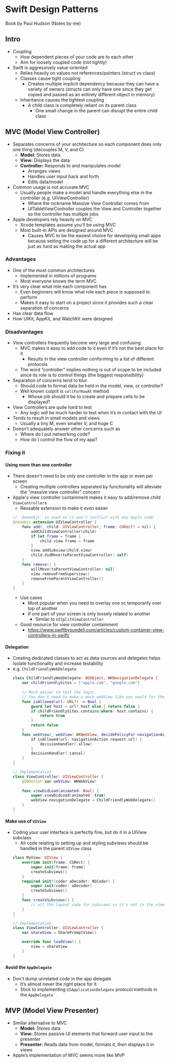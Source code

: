 # Swift Design Patterns
Book by Paul Hudson
(Notes by me)

## Intro
* Coupling
    * How dependent pieces of your code are to each other
    * Aim for loosely coupled code (not tightly)
* Swift is aggressively value-oriented
    * Relies heavily on values not references/pointers (struct vs class)
    * Classes cause tight coupling
        * Creates multiple implicit dependency because they can have a variety of owners (structs can only have one since they get copied and passed as an entirely different object in memory)
    * Inheritance causes the tightest coupling
        * A child class is completely reliant on its parent class
            * One small change in the parent can disrupt the entire child class

## MVC (Model View Controller)
* Separates concerns of your architecture so each component does only one thing (decouples M, V, and C)
    * **Model:** Stores data
    * **View:** Displays the data
    * **Controller:** Responds to and manipulates model
        * Arranges views
        * Handles user input back and forth
        * Edits data/model
* Common usage is not accurate MVC
    * Usually people make a model and handle everything else in the controller (e.g. UIViewController)
        * Where the nickname Massive View Controller comes from
        * UITableViewController couples the View and Controller together so the controller has multiple jobs
* Apple developers rely heavily on MVC
    * Xcode templates assume you’ll be using MVC
    * Most built-in APIs are designed around MVC
        * Causes MVC to be the easiest choice for developing small apps because setting the code up for a different architecture will be just as hard as making the actual app

### Advantages
* One of the most common architectures
    * Implemented in millions of programs
    * Most everyone knows the term MVC
* It’s very clear what role each component has
    * Even beginners will know what role each piece is supposed to perform
    * Makes it easy to start on a project since it provides such a clear separation of concerns
* Has clear data flow
* How UIKit, AppKit, and WatchKit were designed

### Disadvantages
* View controllers frequently become very large and confusing
    * MVC makes it easy to add code to it even if it’s not the best place for it
        * Results in the view controller conforming to a list of different protocols
    * The word “controller” implies nothing is out of scope to be included since its role is to control things (the biggest responsibility)
* Separation of concerns tend to blur
    * Should code to format data be held in the model, view, or controller?
    * Well known culprit is `cellForRowAt` method
        * Whose job should it be to create and prepare cells to be displayed?
* View Controllers are quite hard to test
    * Any logic will be much harder to test when it’s in contact with the UI
* Tends to result in small models and views
    * Usually a tiny M, even smaller V, and huge C
* Doesn’t adequately answer other concerns such as
    * Where do I put networking code?
    * How do I control the flow of my app?

### Fixing it
#### Using more than one controller
* There doesn't need to be only one controller in the app or even per screen
   * Creating multiple controllers separated by functionality will alleviate the "massive view controller" concern
* Apple's view controller containment makes it easy to add/remove child `ViewController`s
    * Reusable extension to make it even easier
    ```swift
    // `@nonobjc` is used so it won't conflict with any Apple code
    @nonobjc extension UIViewController {
        func add(_ child: UIViewController, frame: CGRect? = nil) {
            addChildViewController(child)
            if let frame = frame {
                child.view.frame = frame
            }
            view.addSubview(child.view)
            child.didMove(toParentViewController: self)
        }
        func remove() {
            willMove(toParentViewController: nil)
            view.removeFromSuperview()
            removeFromParentViewController()
        }
    }
    ```
    * Use cases
        *  Most popular when you need to overlay one vc temporarily over top of another
        * If one part of your screen is only loosely related to another
            * Similar to `UISplitViewController`
    * Good resource for view controller containment
        * https://www.swiftbysundell.com/articles/custom-container-view-controllers-in-swift/
#### Delegation
* Creating dedicated classes to act as data sources and delegates helps isolate functionality and increase testability
* e.g. `ChildFriendlyWebDelegate`
    ```swift
    class ChildFriendlyWebDelegate: NSObject, WKNavigationDelegate {
        var childFriendlySites = ["apple.com", "google.com"]
        
        // Much easier to test the logic
        // You don't need to make a mock webView like you would for the method below
        func isAllowed(url: URL?) -> Bool {
            guard let host = url?.host else { return false }
            if childFriendlySites.contains(where: host.contains) {
                return true
            }
            return false
        }
        func webView(_ webView: WKWebView, decidePolicyFor navigationAction: WKNavigationAction, decisionHandler: @escaping (WKNavigationActionPolicy) -> Void) {
            if isAllowed(url: navigationAction.request.url) {
                decisionHandler(.allow)
            }
            decisionHandler(.cancel)
        }
    }
    
    // Implementation
    class ViewController: UIViewController {
        @IBOutlet var webView: WKWebView!
        
        func viewDidLoad(animated: Bool) {
            super.viewDidLoad(animated: true)
            webView.navigationDelegate = ChildFriendlyWebDelegate()
        }
    }
    ```

#### Make use of `UIView`
* Coding your user interface is perfectly fine, but do it in a UIView subclass
    * All code relating to setting up and styling subviews should be handled in the parent `UIView` class
    ```swift
    class MyView: UIView {
        override init(frame: CGRect) {
            super.init(frame: frame)
            createSubviews()
        }
        required init?(coder aDecoder: NSCoder) {
            super.init(coder: aDecoder)
            createSubviews()
        }
        func createSubviews() {
            // all the layout code for subviews so it's not in the viewController's `viewDidLoad`
        }
    }
    
    // Implementation
    class ViewController: UIViewController {
        var shareView = SharePromptView()

        override func loadView() {
            view = shareView
        }
    }
    ```
#### Avoid the `AppDelegate`
* Don't dump unrelated code in the app delegate
    * It’s almost never the right place for it
    * Stick to implementing `UIApplicationDelegate` protocol methods in the `AppDelegate`

## MVP (Model View Presenter)
* Similar alternative to MVC
    * **Model:** Stores data
    * **View:** Stores passive UI elements that forward user input to the presenter
    * **Presenter:** Reads data from model, formats it, then displays it in views
* Apple’s implementation of MVC seems more like MVP
